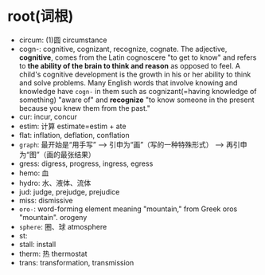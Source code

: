 # root(词根)

- circum: (1)圆 circumstance
- cogn-: cognitive, cognizant, recognize, cognate. The adjective, **cognitive**, comes from the Latin cognoscere "to get to know" and refers to **the ability of the brain to think and reason** as opposed to feel. A child's cognitive development is the growth in his or her ability to think and solve problems. Many English words that involve knowing and knowledge have `cogn-` in them such as cognizant(=having knowledge of something) "aware of" and **recognize** "to know someone in the present because you knew them from the past."
- cur: incur, concur
- estim: 计算 estimate=estim + ate
- flat: inflation, deflation, conflation
- `graph`: 最开始是“用手写” --> 引申为“画”（写的一种特殊形式） --> 再引申为“图”（画的最张结果）
- gress: digress, progress, ingress, egress
- hemo: 血
- hydro: 水、液体、流体
- jud: judge, prejudge, prejudice
- miss: dismissive
- `oro-`: word-forming element meaning "mountain," from Greek oros "mountain". orogeny
- `sphere`: 圈、球 atmosphere
- st:
- stall: install
- therm: 热 thermostat
- trans: transformation, transmission


